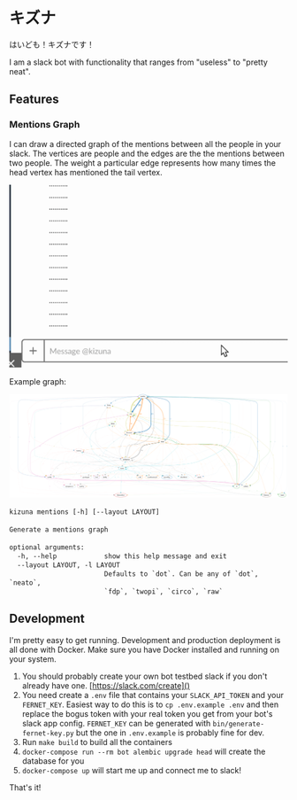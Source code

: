 # キズナ

はいども！キズナです！

I am a slack bot with functionality that ranges from "useless" to "pretty neat".

## Features

### Mentions Graph

I can draw a directed graph of the mentions between all the people in your slack. The vertices are people and the edges are the the mentions between two people. The weight a particular edge represents how many times the head vertex has mentioned the tail vertex.

![mentions demo](static/images/kizuna_mentions_demo.gif)

Example graph:

![mentions example](static/images/graph_example.png)


<!-- begin kizuna mentions help -->
```
kizuna mentions [-h] [--layout LAYOUT]

Generate a mentions graph

optional arguments:
  -h, --help            show this help message and exit
  --layout LAYOUT, -l LAYOUT
                        Defaults to `dot`. Can be any of `dot`, `neato`,
                        `fdp`, `twopi`, `circo`, `raw`
```
<!-- end kizuna mentions help -->

## Development

I'm pretty easy to get running. Development and production deployment is all done with Docker. Make sure you have Docker installed and running on your system.

1. You should probably create your own bot testbed slack if you don't already have one. [https://slack.com/create]()
2. You need create a `.env` file that contains your `SLACK_API_TOKEN` and your `FERNET_KEY`.
Easiest way to do this is to `cp .env.example .env` and then replace the bogus token with your real token you get from your bot's slack app config.
`FERNET_KEY` can be generated with `bin/generate-fernet-key.py` but the one in `.env.example` is probably fine for dev.
3. Run `make build` to build all the containers
4. `docker-compose run --rm bot alembic upgrade head` will create the database for you
5. `docker-compose up` will start me up and connect me to slack!

That's it!
